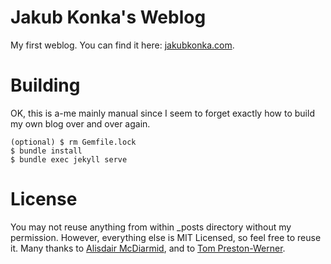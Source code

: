 # Jakub Konka's Weblog

My first weblog. You can find it here: [jakubkonka.com](http://www.jakubkonka.com).

# Building

OK, this is a-me mainly manual since I seem to forget exactly how to build my own
blog over and over again.

```
(optional) $ rm Gemfile.lock
$ bundle install
$ bundle exec jekyll serve
```

# License

You may not reuse anything from within _posts directory without my permission.
However, everything else is MIT Licensed, so feel free to reuse it. Many thanks
to [Alisdair McDiarmid], and to [Tom Preston-Werner].

[Alisdair McDiarmid]: https://github.com/alisdair/alisdair.github.com/
[Tom Preston-Werner]: https://github.com/mojombo/mojombo.github.com/
